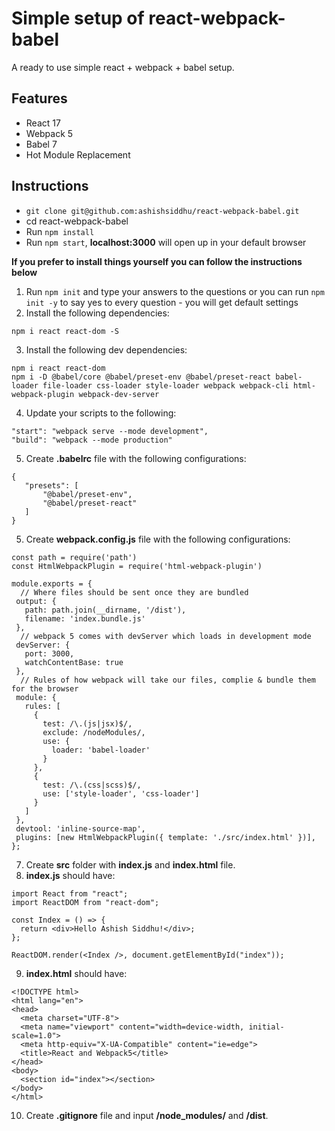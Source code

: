 # Simple setup of react-webpack-babel

A ready to use simple react + webpack + babel setup.

## Features

- React 17
- Webpack 5
- Babel 7
- Hot Module Replacement

## Instructions

- `git clone git@github.com:ashishsiddhu/react-webpack-babel.git`
- cd react-webpack-babel
- Run `npm install`
- Run `npm start`, **localhost:3000** will open up in your default browser

**If you prefer to install things yourself you can follow the instructions below**

1.  Run `npm init` and type your answers to the questions or you can run `npm init -y` to say yes to every question - you will get default settings
2.  Install the following dependencies:
```
npm i react react-dom -S
```
3.  Install the following dev dependencies:
```
npm i react react-dom
npm i -D @babel/core @babel/preset-env @babel/preset-react babel-loader file-loader css-loader style-loader webpack webpack-cli html-webpack-plugin webpack-dev-server

```
4. Update your scripts to the following:
```
"start": "webpack serve --mode development",
"build": "webpack --mode production"
```
5. Create **.babelrc** file with the following configurations:
```
{
   "presets": [
       "@babel/preset-env",
       "@babel/preset-react"
   ]
}
```
5. Create **webpack.config.js** file with the following configurations:
```
const path = require('path')
const HtmlWebpackPlugin = require('html-webpack-plugin')

module.exports = {
  // Where files should be sent once they are bundled
 output: {
   path: path.join(__dirname, '/dist'),
   filename: 'index.bundle.js'
 },
  // webpack 5 comes with devServer which loads in development mode
 devServer: {
   port: 3000,
   watchContentBase: true
 },
  // Rules of how webpack will take our files, complie & bundle them for the browser 
 module: {
   rules: [
     {
       test: /\.(js|jsx)$/,
       exclude: /nodeModules/,
       use: {
         loader: 'babel-loader'
       }
     },
     {
       test: /\.(css|scss)$/,
       use: ['style-loader', 'css-loader']
     }
   ]
 },
 devtool: 'inline-source-map',
 plugins: [new HtmlWebpackPlugin({ template: './src/index.html' })],
};

```
7. Create **src** folder with **index.js** and **index.html** file.
8. **index.js** should have:
```
import React from "react";
import ReactDOM from "react-dom";

const Index = () => {
  return <div>Hello Ashish Siddhu!</div>;
};

ReactDOM.render(<Index />, document.getElementById("index"));
```
9. **index.html** should have:
```
<!DOCTYPE html>
<html lang="en">
<head>
  <meta charset="UTF-8">
  <meta name="viewport" content="width=device-width, initial-scale=1.0">
  <meta http-equiv="X-UA-Compatible" content="ie=edge">
  <title>React and Webpack5</title>
</head>
<body>
  <section id="index"></section>
</body>
</html>
```
10. Create **.gitignore** file and input **/node_modules/** and **/dist**.
